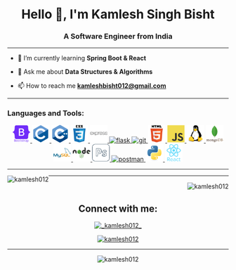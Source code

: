 <h1 align="center">Hello 👋, I'm Kamlesh Singh Bisht</h1>

<h3 align="center">A Software Engineer from India</h3>

<hr>

- 🌱 I’m currently learning **Spring Boot & React**
  
<!-- - 🔭 And I’m currently working on **Large Language Models**  -->

<!-- - 🌱 I’m currently learning **Full Stack Development** -->

<!-- - 👯 I’m looking to collaborate on **Stock Price Prediction System** -->
<!-- - 👯 I’m looking to collaborate on **Deep Learning** -->

<!-- - 💬 Ask me about **C++/DSA/CP -->
 - 💬 Ask me about **Data Structures & Algorithms** 

<!-- - ⚡ Fun fact **I can type at a speed of 100 words per minute.** -->

- 📫 How to reach me **kamleshbisht012@gmail.com** 
<hr>

<h3 align="left">Languages and Tools:</h3>
<p align="center"> <a href="https://getbootstrap.com" target="_blank" rel="noreferrer"> <img src="https://raw.githubusercontent.com/devicons/devicon/master/icons/bootstrap/bootstrap-plain-wordmark.svg" alt="bootstrap" width="40" height="40"/> </a> <a href="https://www.cprogramming.com/" target="_blank" rel="noreferrer"> <img src="https://raw.githubusercontent.com/devicons/devicon/master/icons/c/c-original.svg" alt="c" width="40" height="40"/> </a> <a href="https://www.w3schools.com/cpp/" target="_blank" rel="noreferrer"> <img src="https://raw.githubusercontent.com/devicons/devicon/master/icons/cplusplus/cplusplus-original.svg" alt="cplusplus" width="40" height="40"/> </a> <a href="https://www.w3schools.com/css/" target="_blank" rel="noreferrer"> <img src="https://raw.githubusercontent.com/devicons/devicon/master/icons/css3/css3-original-wordmark.svg" alt="css3" width="40" height="40"/> </a> <a href="https://expressjs.com" target="_blank" rel="noreferrer"> <img src="https://raw.githubusercontent.com/devicons/devicon/master/icons/express/express-original-wordmark.svg" alt="express" width="40" height="40"/> </a> <a href="https://flask.palletsprojects.com/" target="_blank" rel="noreferrer"> <img src="https://www.vectorlogo.zone/logos/pocoo_flask/pocoo_flask-icon.svg" alt="flask" width="40" height="40"/> </a> <a href="https://git-scm.com/" target="_blank" rel="noreferrer"> <img src="https://www.vectorlogo.zone/logos/git-scm/git-scm-icon.svg" alt="git" width="40" height="40"/> </a> <a href="https://www.w3.org/html/" target="_blank" rel="noreferrer"> <img src="https://raw.githubusercontent.com/devicons/devicon/master/icons/html5/html5-original-wordmark.svg" alt="html5" width="40" height="40"/> </a> <a href="https://developer.mozilla.org/en-US/docs/Web/JavaScript" target="_blank" rel="noreferrer"> <img src="https://raw.githubusercontent.com/devicons/devicon/master/icons/javascript/javascript-original.svg" alt="javascript" width="40" height="40"/> </a> <a href="https://www.linux.org/" target="_blank" rel="noreferrer"> <img src="https://raw.githubusercontent.com/devicons/devicon/master/icons/linux/linux-original.svg" alt="linux" width="40" height="40"/> </a> <a href="https://www.mongodb.com/" target="_blank" rel="noreferrer"> <img src="https://raw.githubusercontent.com/devicons/devicon/master/icons/mongodb/mongodb-original-wordmark.svg" alt="mongodb" width="40" height="40"/> </a> <a href="https://www.mysql.com/" target="_blank" rel="noreferrer"> <img src="https://raw.githubusercontent.com/devicons/devicon/master/icons/mysql/mysql-original-wordmark.svg" alt="mysql" width="40" height="40"/> </a> <a href="https://nodejs.org" target="_blank" rel="noreferrer"> <img src="https://raw.githubusercontent.com/devicons/devicon/master/icons/nodejs/nodejs-original-wordmark.svg" alt="nodejs" width="40" height="40"/> </a> <a href="https://www.photoshop.com/en" target="_blank" rel="noreferrer"> <img src="https://raw.githubusercontent.com/devicons/devicon/master/icons/photoshop/photoshop-line.svg" alt="photoshop" width="40" height="40"/> </a> <a href="https://postman.com" target="_blank" rel="noreferrer"> <img src="https://www.vectorlogo.zone/logos/getpostman/getpostman-icon.svg" alt="postman" width="40" height="40"/> </a> <a href="https://www.python.org" target="_blank" rel="noreferrer"> <img src="https://raw.githubusercontent.com/devicons/devicon/master/icons/python/python-original.svg" alt="python" width="40" height="40"/> </a> <a href="https://reactjs.org/" target="_blank" rel="noreferrer"> <img src="https://raw.githubusercontent.com/devicons/devicon/master/icons/react/react-original-wordmark.svg" alt="react" width="40" height="40"/> </a> </p>

<hr>
<p><img align="left" src="https://github-readme-stats.vercel.app/api/top-langs?username=kamlesh012&show_icons=true&locale=en&layout=compact" alt="kamlesh012" /></p>


<hr>
<p align="right"><img align="center" src="https://github-readme-streak-stats.herokuapp.com/?user=kamlesh012&" alt="kamlesh012" /></p>
<h2 align="center">Connect with me:</h2>
  <p align="center" > <a href="https://twitter.com/_kamlesh012_" target="blank"><img src="https://img.shields.io/badge/Twitter-1DA1F2?style=for-the-badge&logo=twitter&logoColor=white" alt="_kamlesh012_" /></a> </p>


<p align="center"> <a href="https://linkedin.com/in/kamlesh012" target="blank"><img src="https://img.shields.io/badge/LinkedIn-0077B5?style=for-the-badge&logo=linkedin&logoColor=white" alt="kamlesh012" /></a> </p>


<!-- <h3 align="center">My Coding Profiles</h3> -->

<!-- <p align="center" > <a  href="https://codeforces.com/profile/kamlesh02" target="blank"><img src="https://img.shields.io/badge/Codeforces-445f9d?style=for-the-badge&logo=Codeforces&logoColor=white" alt="kamlesh012" /></a>
</p> -->
  
<!-- <p align="center" > <a align="center" href="https://www.leetcode.com/kamlesh02" target="blank"><img align="center" src="https://img.shields.io/badge/-LeetCode-FFA116?style=for-the-badge&logo=LeetCode&logoColor=black" alt="kamlesh012"/></a>
</p> -->

<!-- <p align="center" >
  <a align="center" href="https://www.codechef.com/users/kamlesh02" target="blank"><img align="center" src="https://img.shields.io/badge/-CodeChef-5B4638?style=for-the-badge&logo=CodeChef&logoColor=white" alt="kamlesh012" /></a>
 </p> -->
 
<!-- <p align="center" >
<a align="center" href="https://www.hackerrank.com/Kamlesh_bisht16" target="blank"><img align="center" src="https://img.shields.io/badge/-Hackerrank-2EC866?style=for-the-badge&logo=HackerRank&logoColor=white" alt="kamleshbisht16"/></a>
   </p> -->
   
<!--   <p align="center" > <a href="https://kaggle.com/kamleshbisht012" target="blank"><img align="center" src="https://img.shields.io/badge/Kaggle-20BEFF?style=for-the-badge&logo=Kaggle&logoColor=white" alt="kamleshbisht012"/></a>
 </p>  -->
<!-- </p> -->
<hr>
<p align="center"> <img src="https://komarev.com/ghpvc/?username=kamlesh012&label=Profile%20views&color=0e75b6&style=flat" alt="kamlesh012" /> </p>

<!-- <p>&nbsp;<img align="center" src="https://github-readme-stats.vercel.app/api?username=kamlesh012&show_icons=true&locale=en" alt="kamlesh012" /></p> -->
